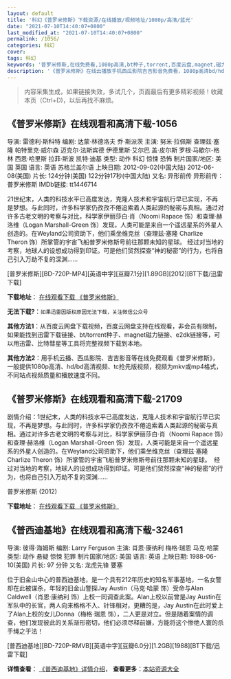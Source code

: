 ```yaml
---
layout: default
title: '科幻《普罗米修斯》下载资源/在线播放/视频地址/1080p/高清/蓝光'
date: "2021-07-10T14:40:07+0800"
last_modified_at: "2021-07-10T14:40:07+0800"
permalink: /1056/
categories: 科幻
cover:
tags: 科幻
keywords: '普罗米修斯,在线免费看,1080p高清,bt种子,torrent,百度云盘,magnet,磁力链,迅雷下载资源'
description: '《普罗米修斯》在线云播放手机西瓜影院吉吉影音免费看，1080p高清bd/hd未删减完整版和tc抢先枪版，mkv/mp4格式，附带bt/torrent种子、magnet/磁力链、百度云盘、网盘资源迅雷下载链接'
---
```


>内容采集生成，如果链接失效，多试几个，页面最后有更多精彩视频！收藏本页（Ctrl+D)，以后再找不麻烦。


## 《普罗米修斯》在线观看和高清下载-1056

导演: 雷德利·斯科特 编剧: 达蒙·林德洛夫 乔·斯派茨 主演: 努米·拉佩斯 查理兹·塞隆 帕特里克·威尔森 迈克尔·法斯宾德 伊德里斯·艾尔巴 盖·皮尔斯 罗根·马歇尔-格林 西恩·哈里斯 拉菲·斯波 凯特·迪基 类型: 动作 科幻 惊悚 恐怖 制片国家/地区: 美国 英国 语言: 英语 苏格兰盖尔语 上映日期: 2012-09-02(中国大陆) 2012-06-08(美国) 片长: 124分钟(美国) 122分钟17秒(中国大陆) 又名: 异形前传 异形前传：普罗米修斯 IMDb链接: tt1446714

21世纪末，人类的科技水平已高度发达，克隆人技术和宇宙航行早已实现，不再是梦想。与此同时，许多科学家仍孜孜不倦追索着人类起源的秘密与真相。通过对许多古老文明的考察与对比，科学家伊丽莎白·肖（Noomi Rapace 饰）和查理·赫洛维（Logan Marshall-Green 饰）发现，人类可能是来自一个遥远星系的外星人创造的。在Weyland公司资助下，他们乘坐维克丝（查理兹·塞隆 Charlize Theron 饰）所掌管的宇宙飞船普罗米修斯号前往那颗未知的星球。 经过对当地的考察，地球人的设想成功得到印证。可是他们贸然探查“神的秘密”的行为，也将自己引入万劫不复的深渊……


[普罗米修斯][BD-720P-MP4][英语中字][豆瓣7.1分][1.89GB][2012][BT下载/迅雷下载]

**下载地址**： [在线观看下载 《普罗米修斯》](https://www.btdx8.com/torrent/prometheus_2012.html) 


**无法下载?**：`如果迅雷因版权原因无法下载，关注微信公众号 `

**其他方法1**：从百度云网盘下载视频，百度云网盘支持在线观看，非会员有限制，如果能找到迅雷下载链接、bt/torrent种子、magnet磁力链接、e2dk链接等，可以用迅雷、比特彗星等工具将完整视频下载到本地。

**其他方法2**：用手机云播、西瓜影院、吉吉影音等在线免费观看《普罗米修斯》，一般提供1080p高清、hd/bd高清视频、tc抢先版视频，视频为mkv或mp4格式，不同站点视频质量和播放速度不同。


## 《普罗米修斯》在线观看和高清下载-21709

剧情介绍：1世纪末，人类的科技水平已高度发达，克隆人技术和宇宙航行早已实现，不再是梦想。与此同时，许多科学家仍孜孜不倦追索着人类起源的秘密与真相。通过对许多古老文明的考察与对比，科学家伊丽莎白·肖（Noomi Rapace 饰）和查理·赫洛维（Logan Marshall-Green 饰）发现，人类可能是来自一个遥远星系的外星人创造的。在Weyland公司资助下，他们乘坐维克丝（查理兹·塞隆 Charlize Theron 饰）所掌管的宇宙飞船普罗米修斯号前往那颗未知的星球。  经过对当地的考察，地球人的设想成功得到印证。可是他们贸然探查“神的秘密”的行为，也将自己引入万劫不复的深渊……


普罗米修斯 (2012)

**下载地址**： [在线观看下载 《普罗米修斯》](https://www.btbtdy.me/btdy/dy969.html) 


## 《普西迪基地》在线观看和高清下载-32461

导演: 彼得·海姆斯 编剧: Larry Ferguson 主演: 肖恩·康纳利 梅格·瑞恩 马克·哈蒙 类型: 动作 悬疑 惊悚 犯罪 制片国家/地区: 美国 语言: 英语 上映日期: 1988-06-10(美国) 片长: 97 分钟 又名: 龙虎先锋 要塞

位于旧金山中心的普西迪基地，是一个具有212年历史的知名军事基地，一名女警却在此被谋杀，年轻的旧金山警探Jay Austin（马克·哈蒙 饰）受命与Alan Caldwell（肖恩·康纳利 饰）上校一同调查此案。Alan上校以前曾是Jay Austin在军队中的长官，两人向来格格不入、针锋相对，更糟的是，Jay Austin在此时爱上了Alan上校的女儿Donna（梅格·瑞恩 饰），二人更是对立。但是随着案情的调查，他们发现彼此的关系渐形密切，他们必须尽释前嫌，方能将这个惨绝人寰的杀手绳之于法！


[普西迪基地][BD-720P-RMVB][英语中字][豆瓣6.0分][1.2GB][1988][BT下载/迅雷下载]

**详情查看**： [《普西迪基地》详情介绍](/movie/32461/)， **查看更多**：[本站资源大全](/movie/t/all/)

